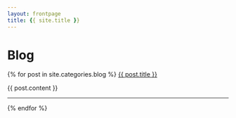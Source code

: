 ```yaml
---
layout: frontpage
title: {{ site.title }}
---
```


# Blog

{% for post in site.categories.blog %}
<a href="{{ site.baseurl }}{{ post.url }}">{{ post.title }}</a>

{{ post.content }}

-----

{% endfor %}
